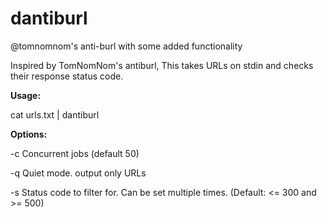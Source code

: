 # dantiburl
@tomnomnom's anti-burl with some added functionality

Inspired by TomNomNom's antiburl, This takes URLs on stdin and checks their response status code. 

<b>Usage:</b>

cat urls.txt | dantiburl


<b>Options:</B>

-c   Concurrent jobs (default 50)

-q   Quiet mode. output only URLs

-s   Status code to filter for. Can be set multiple times. (Default: <= 300 and >= 500)

